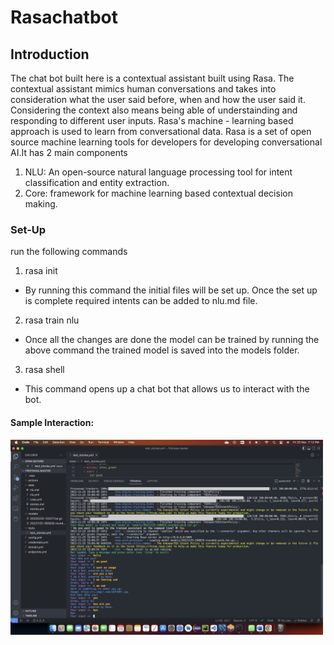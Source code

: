 # Rasachatbot
## Introduction
The chat bot built here is a contextual assistant built using Rasa. The contextual assistant mimics human conversations and takes into consideration what the user said before, when and how the user said it. Considering the context also means being able of understainding and responding to different user inputs. Rasa's machine - learning based approach is used to learn from conversational data. 
Rasa is a set of open source machine learning tools for developers for developing conversational AI.It has 2 main components 
 1. NLU: An open-source natural language processing tool for intent classification and entity extraction.
 2. Core: framework for machine learning based contextual decision making.
### Set-Up
run the following commands
1. rasa init
- By running this command the initial files will be set up. Once the set up is complete required intents can be added to nlu.md file.  
2. rasa train nlu
- Once all the changes are done the model can be trained by running the above command the trained model is saved into the models folder.
3. rasa shell
- This command opens up a chat bot that allows us to interact with the bot.

#### Sample Interaction:
<img src="./Screenshot 2022-11-25 at 7.12.21 PM.png" width="500" align="middle">

